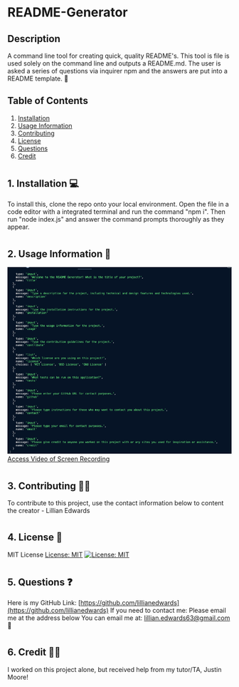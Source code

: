 # README-Generator

## Description

A command line tool for creating quick, quality README's. This tool is file is used solely on the command line and outputs a README.md. The user is asked a series of questions via inquirer npm and the answers are put into a README template. 📑

## Table of Contents

1. [Installation](#1.)
2. [Usage Information](#2.)
3. [Contributing](#3.)
4. [License](#4.)
5. [Questions](#6.)
6. [Credit](#7.)

#



## 1. Installation 💻

To install this, clone the repo onto your local environment. Open the file in a code editor with a integrated terminal and run the command "npm i". Then run "node index.js" and answer the command prompts thoroughly as they appear. 

#

## 2. Usage Information 📸
![Screenshot of Questions for READ](./READ-MeGenerator.png)
[Access Video of Screen Recording](https://drive.google.com/file/d/1mIIv3-E4nPFNZt1eS-TuMr67DwYGgWb0/view)

#


## 3. Contributing 🫴🏼

To contribute  to this project, use the contact information below to content the creator - Lillian Edwards

#

## 4. License 🪪

MIT License
[License: MIT](https://opensource.org/licenses/MIT)
[![License: MIT](https://img.shields.io/badge/License-MIT-yellow.svg)](https://opensource.org/licenses/MIT)
 

#


## 5. Questions ❓

Here is my GitHub Link: [https://github.com/lillianedwards](https://github.com/lillianedwards)
If you need to contact me: Please email me at the address below 
You can email me at: lillian.edwards63@gmail.com 📧

#


## 6. Credit 🤝🏼

I worked on this project alone, but received help from my tutor/TA, Justin Moore! 

